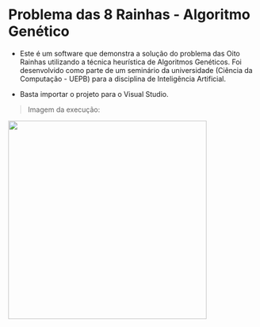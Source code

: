 # Problema das 8 Rainhas - Algoritmo Genético

* Este é um software que demonstra a solução do problema das Oito Rainhas utilizando a técnica heurística
de Algoritmos Genéticos. Foi desenvolvido como parte de um seminário da universidade (Ciência da Computação - UEPB)
para a disciplina de Inteligência Artificial.

* Basta importar o projeto para o Visual Studio.

> Imagem da execução:

<img src="https://github.com/lucasmlima08/OitoRainhas-AlgoritmoGenetico/blob/master/img.png" width="400" />


